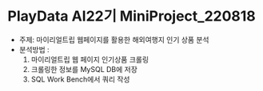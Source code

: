 # PlayData AI22기 MiniProject_220818
- 주제: 마이리얼트립 웹페이지를 활용한 해외여행지 인기 상품 분석
- 분석방법 :
  1. 마이리얼트립 웹 페이지 인기상품 크롤링
  2. 크롤링한 정보를 MySQL DB에 저장
  3. SQL Work Bench에서 쿼리 작성
